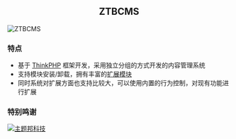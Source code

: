 <h2 align="center">ZTBCMS</h2>


![ZTBCMS](https://coding-net-production-pp-ci.codehub.cn/151bd71d-0a5e-4245-8346-5119a64de388.png)

### 特点

* 基于 [ThinkPHP](http://www.thinkphp.cn) 框架开发，采用独立分组的方式开发的内容管理系统
* 支持模块安装/卸载，拥有丰富的[扩展模块](http://mod.ztbcms.com/)
* 同时系统对扩展方面也支持比较大，可以使用内置的行为控制，对现有功能进行扩展


### 特别鸣谢

[![主题邦科技](https://dn-coding-net-production-pp.qbox.me/da8e8b23-f828-4f13-9465-d5442890845c.png)](http://zhutibang.cn)
